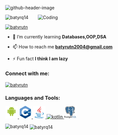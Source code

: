 ![github-header-image](https://github.com/Batyrq14/Batyrq14/assets/122871602/91f93b12-db60-4eca-8d8d-c607f903451f)

<img align="right" alt="Coding" width="400" src="https://gifdb.com/images/high/fast-green-stream-coding-kjuq7exuta2jv16v.gif">

<p align="left"> <img src="https://media.tenor.com/y2JXkY1pXkwAAAAM/cat-computer.gif" alt="batyrq14" /> </p>

<p align="left"> <a href="https://twitter.com/batyrutn" target="blank"><img src="https://img.shields.io/twitter/follow/batyrutn?logo=twitter&style=for-the-badge" alt="batyrutn" /></a> </p>

- 🌱 I’m currently learning **Databases,OOP,DSA**

- 📫 How to reach me **batyrutn2004@gmail.com**

- ⚡ Fun fact **I think I am lazy**

<h3 align="left">Connect with me:</h3>
<p align="left">
<a href="https://twitter.com/batyrutn" target="blank"><img align="center" src="https://raw.githubusercontent.com/rahuldkjain/github-profile-readme-generator/master/src/images/icons/Social/twitter.svg" alt="batyrutn" height="30" width="40" /></a>
</p>

<h3 align="left">Languages and Tools:</h3>
<p align="left"> <a href="https://developer.android.com" target="_blank" rel="noreferrer"> <img src="https://raw.githubusercontent.com/devicons/devicon/master/icons/android/android-original-wordmark.svg" alt="android" width="40" height="40"/> </a> <a href="https://www.w3schools.com/cpp/" target="_blank" rel="noreferrer"> <img src="https://raw.githubusercontent.com/devicons/devicon/master/icons/cplusplus/cplusplus-original.svg" alt="cplusplus" width="40" height="40"/> </a> <a href="https://www.java.com" target="_blank" rel="noreferrer"> <img src="https://raw.githubusercontent.com/devicons/devicon/master/icons/java/java-original.svg" alt="java" width="40" height="40"/> </a> <a href="https://kotlinlang.org" target="_blank" rel="noreferrer"> <img src="https://www.vectorlogo.zone/logos/kotlinlang/kotlinlang-icon.svg" alt="kotlin" width="40" height="40"/> </a> <a href="https://www.postgresql.org" target="_blank" rel="noreferrer"> <img src="https://raw.githubusercontent.com/devicons/devicon/master/icons/postgresql/postgresql-original-wordmark.svg" alt="postgresql" width="40" height="40"/> </a> </p>

<p><img align="left" src="https://github-readme-stats.vercel.app/api/top-langs?username=batyrq14&show_icons=true&locale=en&layout=compact" alt="batyrq14" /></p>

<p>&nbsp;<img align="center" src="https://github-readme-stats.vercel.app/api?username=batyrq14&show_icons=true&locale=en" alt="batyrq14" /></p>
